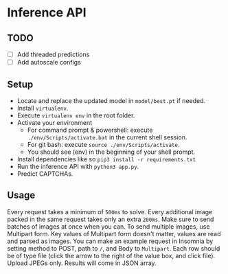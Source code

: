 # Inference API

## TODO

- [ ] Add threaded predictions
- [ ] Add autoscale configs

## Setup

* Locate and replace the updated model in `model/best.pt` if needed.
* Install `virtualenv`.
* Execute `virtualenv env` in the root folder.
* Activate your environment
    - For command prompt & powershell: execute `./env/Scripts/activate.bat` in the current shell session.
    - For git bash: execute `source ./env/Scripts/activate`.
    - You should see (env) in the beginning of your shell prompt.
* Install dependencies like so `pip3 install -r requirements.txt`
* Run the inference API with `python3 app.py`.
* Predict CAPTCHAs.

## Usage

Every request takes a minimum of `500ms` to solve. Every additional image packed in the same request takes only an extra `200ms`. Make sure to send batches of images at once when you can. To send multiple images, use Multipart form. Key values of Multipart form doesn't matter, values are read and parsed as images. You can make an example request in Insomnia by setting method to POST, path to `/`, and Body to `Multipart`. Each row should be of type file (click the arrow to the right of the value box, and click file). Upload JPEGs only. Results will come in JSON array.